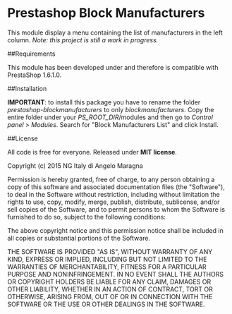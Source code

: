 # Prestashop Block Manufacturers

This module display a menu containing the list of manufacturers in the left column.
_Note: this project is still a work in progress._



##Requirements

This module has been developed under and therefore is compatible with PrestaShop 1.6.1.0.




##Installation

**IMPORTANT**: to install this package you have to rename the folder _prestashop-blockmanufacturers_ to only _blockmanufacturers_.
Copy the entire folder under your _PS_ROOT_DIR_/modules and then go to _Control panel_ > _Modules_. Search for "Block Manufacturers List" and click Install.



##License

All code is free for everyone. Released under **MIT license**.

Copyright (c) 2015 NG Italy di Angelo Maragna

Permission is hereby granted, free of charge, to any person obtaining a copy
of this software and associated documentation files (the "Software"), to deal
in the Software without restriction, including without limitation the rights
to use, copy, modify, merge, publish, distribute, sublicense, and/or sell
copies of the Software, and to permit persons to whom the Software is
furnished to do so, subject to the following conditions:

The above copyright notice and this permission notice shall be included in
all copies or substantial portions of the Software.

THE SOFTWARE IS PROVIDED "AS IS", WITHOUT WARRANTY OF ANY KIND, EXPRESS OR
IMPLIED, INCLUDING BUT NOT LIMITED TO THE WARRANTIES OF MERCHANTABILITY,
FITNESS FOR A PARTICULAR PURPOSE AND NONINFRINGEMENT.  IN NO EVENT SHALL THE
AUTHORS OR COPYRIGHT HOLDERS BE LIABLE FOR ANY CLAIM, DAMAGES OR OTHER
LIABILITY, WHETHER IN AN ACTION OF CONTRACT, TORT OR OTHERWISE, ARISING FROM,
OUT OF OR IN CONNECTION WITH THE SOFTWARE OR THE USE OR OTHER DEALINGS IN
THE SOFTWARE.
